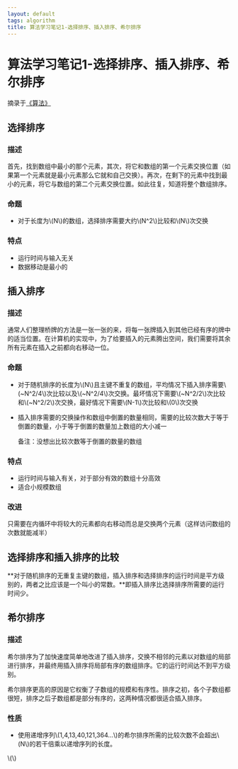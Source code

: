 ```yaml
---
layout: default
tags: algorithm
title: 算法学习笔记1-选择排序、插入排序、希尔排序
---
```


# 算法学习笔记1-选择排序、插入排序、希尔排序 #

摘录于[《算法》](http://book.douban.com/subject/19952400/)

## 选择排序 ##

### 描述 ###

首先，找到数组中最小的那个元素，其次，将它和数组的第一个元素交换位置（如果第一个元素就是最小元素那么它就和自己交换）。再次，在剩下的元素中找到最小的元素，将它与数组的第二个元素交换位置。如此往复，知道将整个数组排序。

### 命题 ###

* 对于长度为\\(N\\)的数组，选择排序需要大约\\(N^2\\)比较和\\(N\\)次交换

### 特点 ###
* 运行时间与输入无关
* 数据移动是最小的

## 插入排序 ##

### 描述 ###

通常人们整理桥牌的方法是一张一张的来，将每一张牌插入到其他已经有序的牌中的适当位置。在计算机的实现中，为了给要插入的元素腾出空间，我们需要将其余所有元素在插入之前都向右移动一位。

### 命题 ###

* 对于随机排序的长度为\\(N\\)且主键不重复的数组，平均情况下插入排序需要\\(~N^2/4\\)次比较以及\\(~N^2/4\\)次交换。最坏情况下需要\\(~N^2/2\\)次比较和\\(~N^2/2\\)次交换，最好情况下需要\\(N-1\\)次比较和\\(0\\)次交换
* 插入排序需要的交换操作和数组中倒置的数量相同，需要的比较次数大于等于倒置的数量，小于等于倒置的数量加上数组的大小减一

	备注：没想出比较次数等于倒置的数量的数组

### 特点 ###

* 运行时间与输入有关，对于部分有效的数组十分高效
* 适合小规模数组

### 改进 ###

只需要在内循环中将较大的元素都向右移动而总是交换两个元素（这样访问数组的次数就能减半）

## 选择排序和插入排序的比较 ##

**对于随机排序的无重复主键的数组，插入排序和选择排序的运行时间是平方级别的，两者之比应该是一个叫小的常数。**即插入排序比选择排序所需要的运行时间少。

## 希尔排序 ##

### 描述 ###

希尔排序为了加快速度简单地改进了插入排序，交换不相邻的元素以对数组的局部进行排序，并最终用插入排序将局部有序的数组排序。它的运行时间达不到平方级别。

希尔排序更高的原因是它权衡了子数组的规模和有序性。排序之初，各个子数组都很短，排序之后子数组都是部分有序的，这两种情况都很适合插入排序。

### 性质 ###

* 使用递增序列\\(1,4,13,40,121,364...\\)的希尔排序所需的比较次数不会超出\\(N\\)的若干倍乘以递增序列的长度。

<script type="text/javascript" src="http://cdn.mathjax.org/mathjax/latest/MathJax.js?config=default"></script>

\\(\\)

